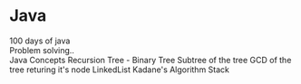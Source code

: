 # Java
100 days of java
<br/>
Problem solving.. <br/>
Java Concepts
Recursion
Tree - Binary Tree
Subtree of the tree
GCD of the tree returing it's node
LinkedList
Kadane's Algorithm
Stack

